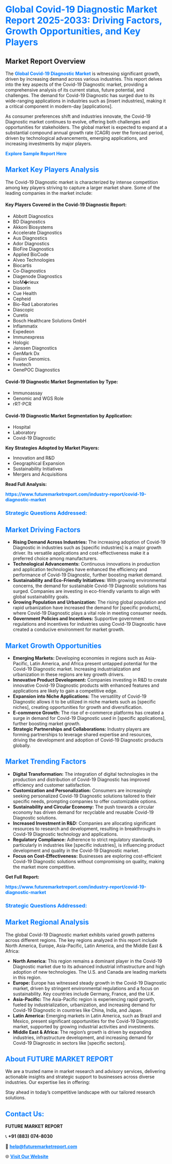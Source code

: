 <h1 style="color: #007BFF;">Global Covid-19 Diagnostic Market Report 2025-2033: Driving Factors, Growth Opportunities, and Key Players</h1>

<section id="overview">
<h2>Market Report Overview</h2>
<p>The <a href="https://www.futuremarketreport.com/industry-report/covid-19-diagnostic-market" style="color: #007BFF; text-decoration: none;"><strong>Global Covid-19 Diagnostic Market</strong></a> is witnessing significant growth, driven by increasing demand across various industries. This report delves into the key aspects of the Covid-19 Diagnostic market, providing a comprehensive analysis of its current status, future potential, and challenges. The demand for Covid-19 Diagnostic has surged due to its wide-ranging applications in industries such as [insert industries], making it a critical component in modern-day [applications].</p>
<p>As consumer preferences shift and industries innovate, the Covid-19 Diagnostic market continues to evolve, offering both challenges and opportunities for stakeholders. The global market is expected to expand at a substantial compound annual growth rate (CAGR) over the forecast period, driven by technological advancements, emerging applications, and increasing investments by major players.</p>
</section>

<section id="overview">
<p><a href="https://www.futuremarketreport.com/request-sample/reportId=111061" style="color: #007BFF; text-decoration: none;"><strong>Explore Sample Report Here</strong></a></p>
</section>

<section id="key-players">
<h2 style="color: #007BFF;">Market Key Players Analysis</h2>
<p>The Covid-19 Diagnostic market is characterized by intense competition among key players striving to capture a larger market share. Some of the leading companies in the market include:</p>
<h4>Key Players Covered in the Covid-19 Diagnostic Report:</h4>
<ul><li>Abbott Diagnostics</li><li>BD Diagnostics</li><li>Akkoni Biosystems</li><li>Accelerate Diagnostics</li><li>Aus Diagnostics</li><li>Ador Diagnostics</li><li>BioFire Diagnostics</li><li>Applied BioCode</li><li>Alveo Technologies</li><li>Biocartis</li><li>Co-Diagnostics</li><li>Diagenode Diagnostics</li><li>bioM�rieux</li><li>Diasorin</li><li>Cue Health</li><li>Cepheid</li><li>Bio-Rad Laboratories</li><li>Diascopic</li><li>Curetis</li><li>Bosch Healthcare Solutions GmbH</li><li>Inflammatix</li><li>Expedeon</li><li>Immunexpress</li><li>Hologic</li><li>Janssen Diagnostics</li><li>GenMark Dx</li><li>Fusion Genomics.</li><li>Invetech</li><li>GenePOC Diagnostics</li></ul>
<h4>Covid-19 Diagnostic Market Segmentation by Type:</h4>
<ul><li>Immunoassay</li><li>Genomic and WGS Role</li><li>rRT-PCR</li></ul>

<h4>Covid-19 Diagnostic Market Segmentation by Application:</h4>
<ul><li>Hospital</li><li>Laboratory</li><li>Covid-19 Diagnostic</li></ul>
<p><strong>Key Strategies Adopted by Market Players:</strong></p>
<ul>
<li>Innovation and R&D</li>
<li>Geographical Expansion</li>
<li>Sustainability Initiatives</li>
<li>Mergers and Acquisitions</li>
</ul>
</section>

<section>
<p><strong>Read Full Analysis: </strong></p><a href="https://www.futuremarketreport.com/industry-report/covid-19-diagnostic-market" style="color: #007BFF; text-decoration: none;"><strong>https://www.futuremarketreport.com/industry-report/covid-19-diagnostic-market</strong></a>
<h3 style="color: #007BFF;">Strategic Questions Addressed:</h3>
</section>

<section id="driving-factors">
<h2 style="color: #007BFF;">Market Driving Factors</h2>
<ul>
<li><strong>Rising Demand Across Industries:</strong> The increasing adoption of Covid-19 Diagnostic in industries such as [specific industries] is a major growth driver. Its versatile applications and cost-effectiveness make it a preferred choice among manufacturers.</li>
<li><strong>Technological Advancements:</strong> Continuous innovations in production and application technologies have enhanced the efficiency and performance of Covid-19 Diagnostic, further boosting market demand.</li>
<li><strong>Sustainability and Eco-Friendly Initiatives:</strong> With growing environmental concerns, the demand for sustainable Covid-19 Diagnostic solutions has surged. Companies are investing in eco-friendly variants to align with global sustainability goals.</li>
<li><strong>Growing Population and Urbanization:</strong> The rising global population and rapid urbanization have increased the demand for [specific products], where Covid-19 Diagnostic plays a vital role in meeting consumer needs.</li>
<li><strong>Government Policies and Incentives:</strong> Supportive government regulations and incentives for industries using Covid-19 Diagnostic have created a conducive environment for market growth.</li>
</ul>
</section>

<section id="growth-opportunities">
<h2 style="color: #007BFF;">Market Growth Opportunities</h2>
<ul>
<li><strong>Emerging Markets:</strong> Developing economies in regions such as Asia-Pacific, Latin America, and Africa present untapped potential for the Covid-19 Diagnostic market. Increasing industrialization and urbanization in these regions are key growth drivers.</li>
<li><strong>Innovative Product Development:</strong> Companies investing in R&D to create innovative Covid-19 Diagnostic products with enhanced features and applications are likely to gain a competitive edge.</li>
<li><strong>Expansion into Niche Applications:</strong> The versatility of Covid-19 Diagnostic allows it to be utilized in niche markets such as [specific niches], creating opportunities for growth and diversification.</li>
<li><strong>E-commerce Growth:</strong> The rise of e-commerce platforms has created a surge in demand for Covid-19 Diagnostic used in [specific applications], further boosting market growth.</li>
<li><strong>Strategic Partnerships and Collaborations:</strong> Industry players are forming partnerships to leverage shared expertise and resources, driving the development and adoption of Covid-19 Diagnostic products globally.</li>
</ul>
</section>

<section id="trending-factors">
<h2 style="color: #007BFF;">Market Trending Factors</h2>
<ul>
<li><strong>Digital Transformation:</strong> The integration of digital technologies in the production and distribution of Covid-19 Diagnostic has improved efficiency and customer satisfaction.</li>
<li><strong>Customization and Personalization:</strong> Consumers are increasingly seeking personalized Covid-19 Diagnostic solutions tailored to their specific needs, prompting companies to offer customizable options.</li>
<li><strong>Sustainability and Circular Economy:</strong> The push towards a circular economy has driven demand for recyclable and reusable Covid-19 Diagnostic solutions.</li>
<li><strong>Increased Investment in R&D:</strong> Companies are allocating significant resources to research and development, resulting in breakthroughs in Covid-19 Diagnostic technology and applications.</li>
<li><strong>Regulatory Compliance:</strong> Adherence to strict regulatory standards, particularly in industries like [specific industries], is influencing product development and quality in the Covid-19 Diagnostic market.</li>
<li><strong>Focus on Cost-Effectiveness:</strong> Businesses are exploring cost-efficient Covid-19 Diagnostic solutions without compromising on quality, making the market more competitive.</li>
</ul>
</section>

<section>
<p><strong>Get Full Report: </strong></p><a href="https://www.futuremarketreport.com/industry-report/covid-19-diagnostic-market" style="color: #007BFF; text-decoration: none;"><strong>https://www.futuremarketreport.com/industry-report/covid-19-diagnostic-market</strong></a>
<h3 style="color: #007BFF;">Strategic Questions Addressed:</h3>
</section>


<section id="regional-analysis">
<h2 style="color: #007BFF;">Market Regional Analysis</h2>
<p>The global Covid-19 Diagnostic market exhibits varied growth patterns across different regions. The key regions analyzed in this report include North America, Europe, Asia-Pacific, Latin America, and the Middle East & Africa:</p>
<ul>
<li><strong>North America:</strong> This region remains a dominant player in the Covid-19 Diagnostic market due to its advanced industrial infrastructure and high adoption of new technologies. The U.S. and Canada are leading markets in this region.</li>
<li><strong>Europe:</strong> Europe has witnessed steady growth in the Covid-19 Diagnostic market, driven by stringent environmental regulations and a focus on sustainability. Key countries include Germany, France, and the U.K.</li>
<li><strong>Asia-Pacific:</strong> The Asia-Pacific region is experiencing rapid growth, fueled by industrialization, urbanization, and increasing demand for Covid-19 Diagnostic in countries like China, India, and Japan.</li>
<li><strong>Latin America:</strong> Emerging markets in Latin America, such as Brazil and Mexico, present significant opportunities for the Covid-19 Diagnostic market, supported by growing industrial activities and investments.</li>
<li><strong>Middle East & Africa:</strong> The region’s growth is driven by expanding industries, infrastructure development, and increasing demand for Covid-19 Diagnostic in sectors like [specific sectors].</li>
</ul>
</section>

<footer>
<h2 style="color: #007BFF;">About FUTURE MARKET REPORT</h2>
<p>We are a trusted name in market research and advisory services, delivering actionable insights and strategic support to businesses across diverse industries. Our expertise lies in offering:</p>

<p>Stay ahead in today’s competitive landscape with our tailored research solutions.</p>

<h2 style="color: #007BFF;">Contact Us:</h2>
<p><strong>FUTURE MARKET REPORT</strong></p>
<p>📞 <strong>+91 (883) 074-8030</strong></p>
<p>📧 <strong><a href="mailto:help@futuremarketreport.com" style="color: #007BFF;">help@futuremarketreport.com</a></strong></p>
<p>🌐 <strong><a href="https://www.futuremarketreport.com/" style="color: #007BFF;">Visit Our Website</a></strong></p>
</footer>